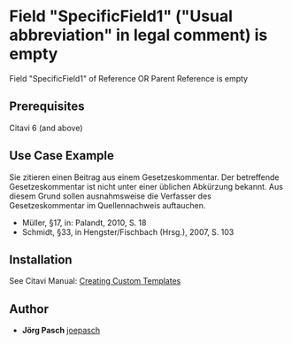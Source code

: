 # Field "SpecificField1" ("Usual abbreviation" in legal comment) is empty
Field "SpecificField1" of Reference OR Parent Reference is empty

## Prerequisites
Citavi 6 (and above)

## Use Case Example 
Sie zitieren einen Beitrag aus einem Gesetzeskommentar. Der betreffende Gesetzeskommentar ist nicht unter einer üblichen Abkürzung bekannt. Aus diesem Grund sollen ausnahmsweise die Verfasser des Gesetzeskommentar im Quellennachweis auftauchen.

- Müller, §17, in: Palandt, 2010, S. 18
- Schmidt, §33, in Hengster/Fischbach (Hrsg.), 2007, S. 103

## Installation
See Citavi Manual: [Creating Custom Templates](http://www.citavi.com/creating_custom_templates)

## Author

* **Jörg Pasch** [joepasch](https://github.com/joepasch)
